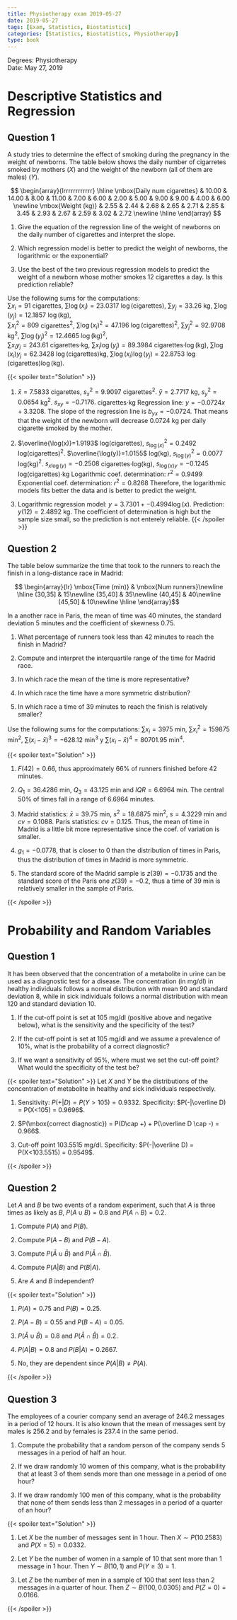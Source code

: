 ```yaml
---
title: Physiotherapy exam 2019-05-27
date: 2019-05-27
tags: [Exam, Statistics, Biostatistics]
categories: [Statistics, Biostatistics, Physiotherapy]
type: book
---
```


Degrees: Physiotherapy  
Date: May 27, 2019

# Descriptive Statistics and Regression

## Question 1

A study tries to determine the effect of smoking during the pregnancy in the weight of newborns.
The table below shows the daily number of cigarretes smoked by mothers ($X$) and the weight of the newborn (all of them are males) ($Y$).

$$
\begin{array}{lrrrrrrrrrrrr}
\hline
\mbox{Daily num cigarettes} & 10.00 & 14.00 & 8.00 & 11.00 & 7.00 & 6.00 & 2.00 & 5.00 & 9.00 & 9.00 & 4.00 & 6.00 \newline
\mbox{Weight (kg)} & 2.55 & 2.44 & 2.68 & 2.65 & 2.71 & 2.85 & 3.45 & 2.93 & 2.67 & 2.59 & 3.02 & 2.72 \newline
\hline
\end{array}
$$

1. Give the equation of the regression line of the weight of newborns on the daily number of cigarettes and interpret the slope.

2. Which regression model is better to predict the weight of newborns, the logarithmic or the exponential?

3. Use the best of the two previous regression models to predict the weight of a newborn whose mother smokes 12 cigarettes a day. Is this prediction reliable?

Use the following sums for the computations:  
$\sum x_i=91$ cigarettes, $\sum \log(x_i)=23.0317$ $\log(\mbox{cigarettes})$, $\sum y_j=33.26$ kg, $\sum \log(y_j)=12.1857$ $\log(\mbox{kg})$,  
$\sum x_i^2=809$ cigarettes$^2$, $\sum \log(x_i)^2=47.196$ $\log(\mbox{cigarettes})^2$, $\sum y_j^2=92.9708$ kg$^2$, $\sum \log(y_j)^2=12.4665$ $\log(\mbox{kg})^2$,  
$\sum x_iy_j=243.61$ cigarettes$\cdot$kg, $\sum x_i\log(y_j)=89.3984$ cigarettes$\cdot\log(\mbox{kg})$, $\sum \log(x_i)y_j=62.3428$ $\log(\mbox{cigarettes})$kg,
$\sum \log(x_i)\log(y_j)=22.8753$ $\log(\mbox{cigarettes})\log(\mbox{kg})$.

{{< spoiler text="Solution" >}}
1. $\bar x=7.5833$ cigarettes, $s_x^2=9.9097$ cigarettes$^2$.
$\bar y=2.7717$ kg, $s_y^2=0.0654$ kg$^2$.
$s_{xy}=-0.7176.$ cigarettes$\cdot$kg
Regression line: $y=-0.0724x + 3.3208$.
The slope of the regression line is $b_{yx}=-0.0724$. That means that the weight of the newborn will decrease 0.0724 kg per daily cigarette smoked by the mother.

2. $\overline{\log(x)}=1.9193$ log(cigarettes), $s_{\log(x)}^2=0.2492$ log(cigarettes)$^2$.
$\overline{\log(y)}=1.0155$ log(kg), $s_{\log(y)}^2=0.0077$ log(kg)$^2$.
$s_{x\log(y)}=-0.2508$ cigarettes$\cdot$log(kg), $s_{\log(x)y}=-0.1245$ log(cigarettes)$\cdot$kg
Logarithmic coef. determination: $r^2=0.9499$
Exponential coef. determination: $r^2=0.8268$
Therefore, the logarithmic models fits better the data and is better to predict the weight.

3. Logarithmic regression model: $y=3.7301+-0.4994\log(x)$.
Prediction: $y(12)=2.4892$ kg. The coefficient of determination is high but the sample size small, so the prediction is not enterely reliable.
{{< /spoiler >}}

## Question 2
The table below summarize the time that took to the runners to reach the finish in a long-distance race in Madrid:

$$
\begin{array}{lr}
\mbox{Time (min)} & \mbox{Num runners}\newline
\hline
(30,35] & 15\newline
(35,40] & 35\newline
(40,45] & 40\newline
(45,50] & 10\newline
\hline
\end{array}$$

In a another race in Paris, the mean of time was 40 minutes, the standard deviation 5 minutes and the coefficient of skewness $0.75$.

1. What percentage of runners took less than 42 minutes to reach the finish in Madrid?

2. Compute and interpret the interquartile range of the time for Madrid race.

3. In which race the mean of the time is more representative?

4. In which race the time have a more symmetric distribution?

5. In which race a time of 39 minutes to reach the finish is relatively smaller?

Use the following sums for the computations: $\sum x_i=3975$ min, $\sum x_i^2=159875$ min$^2$, $\sum (x_i-\bar x)^3=-628.12$ min$^3$ y
$\sum (x_i-\bar x)^4=80701.95$ min$^4$.

{{< spoiler text="Solution" >}}

1. $F(42)=0.66$, thus approximately $66\%$ of runners finished before 42 minutes.

2. $Q_1=36.4286$ min, $Q_3=43.125$ min and $IQR=6.6964$ min. The central 50% of times fall in a range of $6.6964$ minutes.

3. Madrid statistics: $\bar x=39.75$ min, $s^2=18.6875$ min$^2$, $s=4.3229$ min and $cv=0.1088$.
Paris statistics: $cv=0.125$. Thus, the mean of time in Madrid is a little bit more representative since the coef. of variation is smaller.

4. $g_1=-0.0778$, that is closer to 0 than the distribution of times in Paris, thus the distribution of times in Madrid is more symmetric.

5. The standard score of the Madrid sample is $z(39)=-0.1735$ and the standard score of the Paris one $z(39)=-0.2$, thus a time of 39 min is relatively smaller in the sample of Paris.
  
{{< /spoiler >}}

# Probability and Random Variables

## Question 1
It has been observed that the concentration of a metabolite in urine can be used as a diagnostic test for a disease.
The concentration (in mg/dl) in healthy individuals follows a normal distribution with mean 90 and standard deviation 8, while in sick individuals follows a normal distribution with mean 120 and standard deviation 10.

1. If the cut-off point is set at 105 mg/dl (positive above and negative below), what is the sensitivity and the specificity of the test?

2. If the cut-off point is set at 105 mg/dl and we assume a prevalence of 10%, what is the probability of a correct diagnostic?

3. If we want a sensitivity of 95%, where must we set the cut-off point? What would the specificity of the test be?

{{< spoiler text="Solution" >}}
Let $X$ and $Y$ be the distributions of the concentration of metabolite in healthy and sick individuals respectively.

1. Sensitivity: $P(+|D) = P(Y>105) = 0.9332$.
Specificity: $P(-|\overline D) = P(X<105) = 0.9696$.

2. $P(\mbox{correct diagnostic}) = P(D\cap +) + P(\overline D \cap -) = 0.966$.

3. Cut-off point $103.5515$ mg/dl.
Specificity: $P(-|\overline D) = P(X<103.5515) = 0.9549$.

{{< /spoiler >}}

## Question 2
Let $A$ and $B$ be two events of a random experiment, such that $A$ is three times as likely as $B$, $P(A\cup B)=0.8$ and $P(A\cap B)=0.2$.

1. Compute $P(A)$ and $P(B)$.

2. Compute $P(A-B)$ and $P(B-A)$.

3. Compute $P(\bar A \cup \bar B)$ and $P(\bar A \cap \bar B)$.

4. Compute $P(A|B)$ and $P(B|A)$.

5. Are $A$ and $B$ independent?

{{< spoiler text="Solution" >}}

1. $P(A) = 0.75$ and $P(B) = 0.25$.

2. $P(A-B) = 0.55$ and $P(B-A) = 0.05$.

3. $P(\bar A \cup \bar B) = 0.8$ and $P(\bar A \cap \bar B) = 0.2$.

4. $P(A|B) = 0.8$ and $P(B|A) = 0.2667$.

5. No, they are dependent since $P(A|B)\neq P(A)$.

{{< /spoiler >}}

## Question 3
The employees of a courier company send an average of $246.2$ messages in a period of 12 hours. It is also known that the mean of messages sent by males is $256.2$ and by females is $237.4$ in the same period.

1. Compute the probability that a random person of the company sends 5 messages in a period of half an hour.

2. If we draw randomly 10 women of this company, what is the probability that at least 3 of them sends more than one message in a period of one hour?

3. If we draw randomly 100 men of this company, what is the probability that none of them sends less than 2 messages in a period of a quarter of an hour?

{{< spoiler text="Solution" >}}

1. Let $X$ be the number of messages sent in 1 hour. Then $X\sim P(10.2583)$ and $P(X=5)=0.0332$.

2. Let $Y$ be the number of women in a sample of 10 that sent more than 1 message in 1 hour. Then $Y\sim B(10, 1)$ and $P(Y\geq 3)=1$.

3. Let $Z$ be the number of men in a sample of 100 that sent less than 2 messages in a quarter of hour. Then $Z\sim B(100, 0.0305)$ and $P(Z=0)=0.0166$.

{{< /spoiler >}}